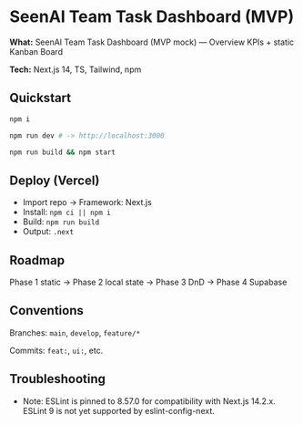 # SeenAI Team Task Dashboard (MVP)

**What:** SeenAI Team Task Dashboard (MVP mock) — Overview KPIs + static Kanban Board

**Tech:** Next.js 14, TS, Tailwind, npm

## Quickstart

```bash
npm i

npm run dev # -> http://localhost:3000

npm run build && npm start
```

## Deploy (Vercel)

- Import repo → Framework: Next.js
- Install: `npm ci || npm i`
- Build: `npm run build`
- Output: `.next`

## Roadmap

Phase 1 static → Phase 2 local state → Phase 3 DnD → Phase 4 Supabase

## Conventions

Branches: `main`, `develop`, `feature/*`

Commits: `feat:`, `ui:`, etc.

## Troubleshooting

- Note: ESLint is pinned to 8.57.0 for compatibility with Next.js 14.2.x. ESLint 9 is not yet supported by eslint-config-next.
